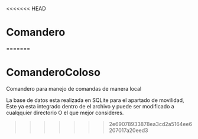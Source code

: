 <<<<<<< HEAD
# Comandero
=======
# ComanderoColoso
Comandero para manejo de comandas de manera local

La base de datos esta realizada en SQLite para el apartado de movilidad, Este ya esta integrado dentro de el archivo y puede ser modificado a cualqquier directorio 
O el que mejor consideres.
>>>>>>> 2e69078933878ea3cd2a5164ee6207017a20eed3
